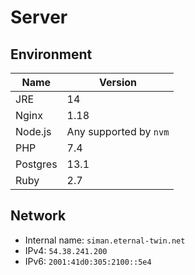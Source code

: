 # Server

## Environment

| Name     | Version                |
|----------|------------------------|
| JRE      | 14                     |
| Nginx    | 1.18                   |
| Node.js  | Any supported by `nvm` |
| PHP      | 7.4                    |
| Postgres | 13.1                   |
| Ruby     | 2.7                    |

## Network

- Internal name: `siman.eternal-twin.net`
- IPv4: `54.38.241.200`
- IPv6: `2001:41d0:305:2100::5e4`
